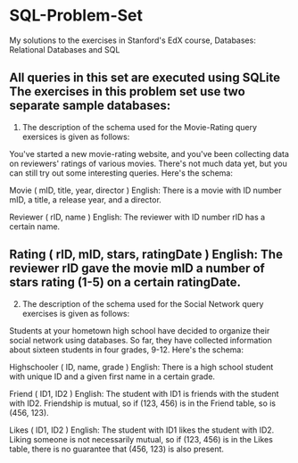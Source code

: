 # SQL-Problem-Set
My solutions to the exercises in Stanford's EdX course, Databases: Relational Databases and SQL

All queries in this set are executed using SQLite
The exercises in this problem set use two separate sample databases:
------------------------------------------------------------------------------------------------------------------------------------------------

1. The description of the schema used for the Movie-Rating query exersices is given as follows:

You've started a new movie-rating website, and you've been collecting data on reviewers' ratings of various movies. There's not much data yet, but you can still try out some interesting queries. Here's the schema: 

Movie ( mID, title, year, director ) 
English: There is a movie with ID number mID, a title, a release year, and a director. 

Reviewer ( rID, name ) 
English: The reviewer with ID number rID has a certain name. 

Rating ( rID, mID, stars, ratingDate ) 
English: The reviewer rID gave the movie mID a number of stars rating (1-5) on a certain ratingDate. 
------------------------------------------------------------------------------------------------------------------------------------------------

2. The description of the schema used for the Social Network query exercises is given as follows:

Students at your hometown high school have decided to organize their social network using databases. So far, they have collected information about sixteen students in four grades, 9-12. Here's the schema: 

Highschooler ( ID, name, grade ) 
English: There is a high school student with unique ID and a given first name in a certain grade. 

Friend ( ID1, ID2 ) 
English: The student with ID1 is friends with the student with ID2. Friendship is mutual, so if (123, 456) is in the Friend table, so is (456, 123). 

Likes ( ID1, ID2 ) 
English: The student with ID1 likes the student with ID2. Liking someone is not necessarily mutual, so if (123, 456) is in the Likes table, there is no guarantee that (456, 123) is also present. 


